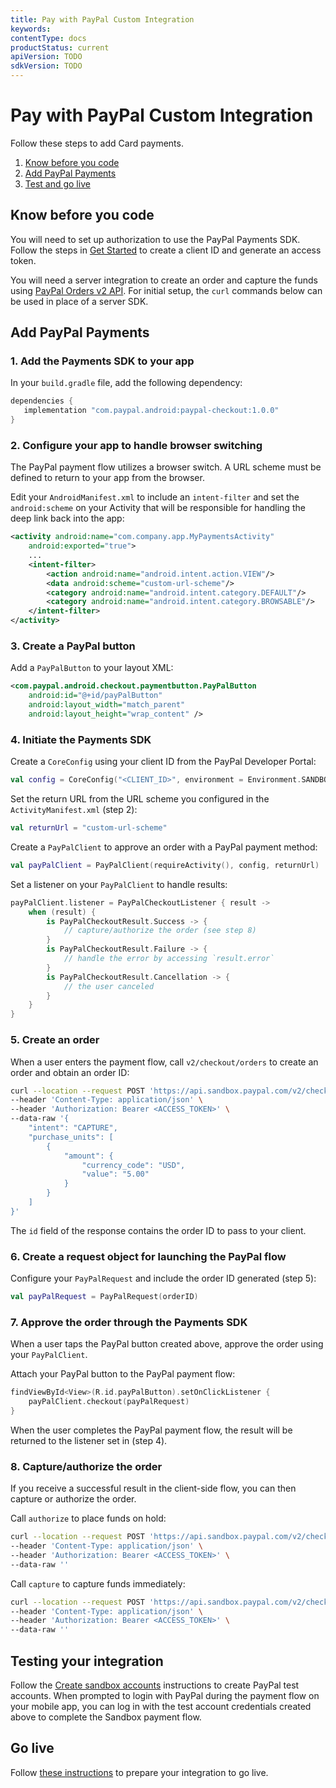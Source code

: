 ```yaml
---
title: Pay with PayPal Custom Integration
keywords: 
contentType: docs
productStatus: current
apiVersion: TODO
sdkVersion: TODO
---
```

# Pay with PayPal Custom Integration

Follow these steps to add Card payments.

1. [Know before you code](#know-before-you-code)
1. [Add PayPal Payments](#add-paypal-payments)
1. [Test and go live](#test-and-go-live)

## Know before you code

You will need to set up authorization to use the PayPal Payments SDK. 
Follow the steps in [Get Started](https://developer.paypal.com/api/rest/#link-getstarted) to create a client ID and generate an access token. 

You will need a server integration to create an order and capture the funds using [PayPal Orders v2 API](https://developer.paypal.com/docs/api/orders/v2). 
For initial setup, the `curl` commands below can be used in place of a server SDK.

## Add PayPal Payments

### 1. Add the Payments SDK  to your app

In your `build.gradle` file, add the following dependency:

```groovy
dependencies {
   implementation "com.paypal.android:paypal-checkout:1.0.0"
}
```

### 2. Configure your app to handle browser switching

The PayPal payment flow utilizes a browser switch. A URL scheme must be defined to return to your app from the browser.

Edit your `AndroidManifest.xml` to include an `intent-filter` and set the `android:scheme` on your Activity that will be responsible for handling the deep link back into the app:

```xml
<activity android:name="com.company.app.MyPaymentsActivity"
    android:exported="true">
    ...
    <intent-filter>
        <action android:name="android.intent.action.VIEW"/>
        <data android:scheme="custom-url-scheme"/>
        <category android:name="android.intent.category.DEFAULT"/>
        <category android:name="android.intent.category.BROWSABLE"/>
    </intent-filter>
</activity>
```

### 3. Create a PayPal button 

Add a `PayPalButton` to your layout XML:

```xml
<com.paypal.android.checkout.paymentbutton.PayPalButton
    android:id="@+id/payPalButton"
    android:layout_width="match_parent"
    android:layout_height="wrap_content" />
```

### 4. Initiate the Payments SDK

Create a `CoreConfig` using your client ID from the PayPal Developer Portal:

```kotlin
val config = CoreConfig("<CLIENT_ID>", environment = Environment.SANDBOX)
```

Set the return URL from the URL scheme you configured in the `ActivityManifest.xml` (step 2):

```kotlin
val returnUrl = "custom-url-scheme"
```

Create a `PayPalClient` to approve an order with a PayPal payment method:

```kotlin
val payPalClient = PayPalClient(requireActivity(), config, returnUrl)
```

Set a listener on your `PayPalClient` to handle results:

```kotlin
payPalClient.listener = PayPalCheckoutListener { result ->
    when (result) {
        is PayPalCheckoutResult.Success -> {
            // capture/authorize the order (see step 8)
        } 
        is PayPalCheckoutResult.Failure -> {
            // handle the error by accessing `result.error`
        } 
        is PayPalCheckoutResult.Cancellation -> {
            // the user canceled
        } 
    }
}
```

### 5. Create an order

When a user enters the payment flow, call `v2/checkout/orders` to create an order and obtain an order ID:

```bash
curl --location --request POST 'https://api.sandbox.paypal.com/v2/checkout/orders/' \
--header 'Content-Type: application/json' \
--header 'Authorization: Bearer <ACCESS_TOKEN>' \
--data-raw '{
    "intent": "CAPTURE",
    "purchase_units": [
        {
            "amount": {
                "currency_code": "USD",
                "value": "5.00"
            }
        }
    ]
}'
```

The `id` field of the response contains the order ID to pass to your client.

### 6. Create a request object for launching the PayPal flow

Configure your `PayPalRequest` and include the order ID generated (step 5):

```kotlin
val payPalRequest = PayPalRequest(orderID)
```

### 7. Approve the order through the Payments SDK

When a user taps the PayPal button created above, approve the order using your `PayPalClient`.

Attach your PayPal button to the PayPal payment flow:

```kotlin
findViewById<View>(R.id.payPalButton).setOnClickListener {
    payPalClient.checkout(payPalRequest) 
}
```

When the user completes the PayPal payment flow, the result will be returned to the listener set in (step 4).

### 8. Capture/authorize the order

If you receive a successful result in the client-side flow, you can then capture or authorize the order. 

Call `authorize` to place funds on hold:

```bash
curl --location --request POST 'https://api.sandbox.paypal.com/v2/checkout/orders/<ORDER_ID>/authorize' \
--header 'Content-Type: application/json' \
--header 'Authorization: Bearer <ACCESS_TOKEN>' \
--data-raw ''
```

Call `capture` to capture funds immediately:

```bash
curl --location --request POST 'https://api.sandbox.paypal.com/v2/checkout/orders/<ORDER_ID>/capture' \
--header 'Content-Type: application/json' \
--header 'Authorization: Bearer <ACCESS_TOKEN>' \
--data-raw ''
```

## Testing your integration

Follow the [Create sandbox accounts](https://developer.paypal.com/api/rest/#link-createsandboxaccounts) instructions to create PayPal test accounts.
When prompted to login with PayPal during the payment flow on your mobile app, you can log in with the test account credentials created above to complete the Sandbox payment flow. 

## Go live

Follow [these instructions](https://developer.paypal.com/api/rest/production/) to prepare your integration to go live.
